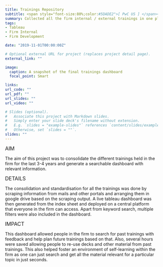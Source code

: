 ```yaml
---
title: Trainings Repository
subtitle: <span style="font-size:80%;color:#5DADE2">[ PwC US ] </span><span style="font-size:80%">Prasang Gupta, <a href="https://www.linkedin.com/in/deepesh-hiran-4206296/" target="_blank">Deepesh Hiran</a></span>
summary: Collected all the firm internal / external trainings in one place and put a Tableau Live Dashboard on top of the data.
tags:
- Tableau
- Firm Internal
- Firm Development

date: "2019-11-01T00:00:00Z"

# Optional external URL for project (replaces project detail page).
external_link: ""

image:
  caption: A snapshot of the final trainings dashboard
  focal_point: Smart

links:
url_code: ""
url_pdf: ""
url_slides: ""
url_video: ""

# Slides (optional).
#   Associate this project with Markdown slides.
#   Simply enter your slide deck's filename without extension.
#   E.g. `slides = "example-slides"` references `content/slides/example-slides.md`.
#   Otherwise, set `slides = ""`.
slides: ""
---
```


<span style="font-style:bold;font-size:120%"><a class="mt-1">AIM</a></span>

The aim of this project was to consolidate the different trainings held in the firm for the last 3-4 years and generate a searchable dashboard with relevant information.

<span style="font-style:bold;font-size:120%"><a class="mt-1">DETAILS</a></span>

The consolidation and standardisation for all the trainings was done by scraping information from mails and other portals and arranging them in google drive based on the scraping output. A live tableau dashboard was then generated from the index sheet and deployed on a central platform that everyone in the firm can access. Apart from keyword search, multiple filters were also included in the dashboard.

<span style="font-style:bold;font-size:120%"><a class="mt-1">IMPACT</a></span>

This dashboard allowed people in the firm to search for past trainings with feedback and help plan future trainings based on that. Also, several hours were saved allowing people to re-use decks and other material from past trainings. This also helped foster an environment of self-learning within the firm as one can just search and get all the material relevant for a particular topic in just seconds.
